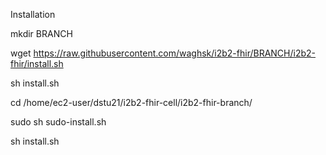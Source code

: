 

Installation

mkdir BRANCH

wget https://raw.githubusercontent.com/waghsk/i2b2-fhir/BRANCH/i2b2-fhir/install.sh

sh install.sh 

cd /home/ec2-user/dstu21/i2b2-fhir-cell/i2b2-fhir-branch/

sudo sh sudo-install.sh

sh install.sh

